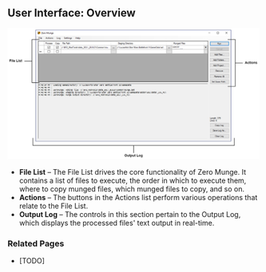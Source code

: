 ## User Interface: Overview
![Overview of User Interface](images/ui_overview.png)

- **File List** – The File List drives the core functionality of Zero Munge. It contains a list of files to execute, the order in which to execute them, where to copy munged files, which munged files to copy, and so on.
- **Actions** – The buttons in the Actions list perform various operations that relate to the File List.
- **Output Log** – The controls in this section pertain to the Output Log, which displays the processed files' text output in real-time.

### Related Pages
- [TODO]